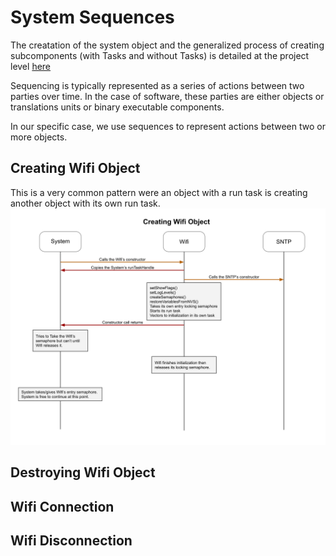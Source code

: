 # System Sequences
The creatation of the system object and the generalized process of creating subcomponents (with Tasks and without Tasks) is detailed at the project level [here](../../docs/project_sequences.md)

Sequencing is typically represented as a series of actions between two parties over time.  In the case of software, these parties are either objects or translations units or binary executable components.

In our specific case, we use sequences to represent actions between two or more objects.


## Creating Wifi Object
This is a very common pattern were an object with a run task is creating another object with its own run task.  
![System Object Creates Wifi Object](./drawings/system_creating_wifi_sequence.svg)  

## Destroying Wifi Object


## Wifi Connection


## Wifi Disconnection


